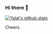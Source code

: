 ### Hi there 👋

<!--
**YalalCakirSSW/YalalCakirSSW** is a ✨ _special_ ✨ repository because its `README.md` (this file) appears on your GitHub profile.

- 🔭 I’m currently working at SSW
- 🌱 I’m currently learning ...
- 👯 I’m looking to collaborate on ...
- 🤔 I’m looking for help with ...
- 💬 Ask me about ...
- 📫 How to reach me: ...
- 😄 Pronouns: she/her
- ⚡ Fun fact: ...
-->
[![Yalal's github stats](https://github-readme-stats.vercel.app/api?username=yalalcakirssw&theme=dark)](https://github.com/yalalcakirssw/github-readme-stats)

Cheers
